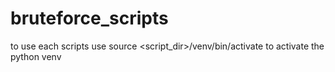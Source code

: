 # bruteforce_scripts

to use each scripts use source <script_dir>/venv/bin/activate to activate the python venv

